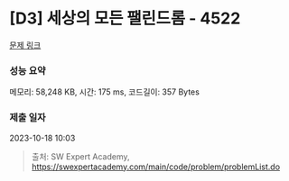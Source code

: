 # [D3] 세상의 모든 팰린드롬 - 4522 

[문제 링크](https://swexpertacademy.com/main/code/problem/problemDetail.do?contestProbId=AWO6Oao6N4QDFAWw) 

### 성능 요약

메모리: 58,248 KB, 시간: 175 ms, 코드길이: 357 Bytes

### 제출 일자

2023-10-18 10:03



> 출처: SW Expert Academy, https://swexpertacademy.com/main/code/problem/problemList.do